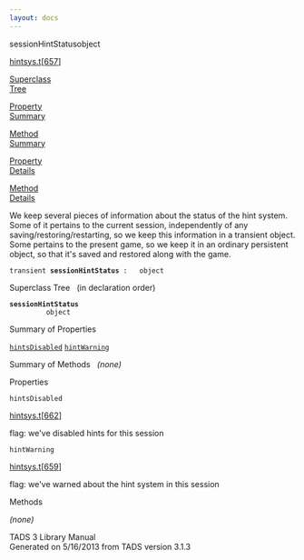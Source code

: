 ```yaml
---
layout: docs
---
```

<span class="title">sessionHintStatus</span><span class="type">object</span>

[hintsys.t](../file/hintsys.t.html)\[[657](../source/hintsys.t.html#657)\]

[Superclass  
Tree](#_SuperClassTree_)

[Property  
Summary](#_PropSummary_)

[Method  
Summary](#_MethodSummary_)

[Property  
Details](#_Properties_)

[Method  
Details](#_Methods_)



We keep several pieces of information about the status of the hint
system. Some of it pertains to the current session, independently of any
saving/restoring/restarting, so we keep this information in a transient
object. Some pertains to the present game, so we keep it in an ordinary
persistent object, so that it's saved and restored along with the game.

`transient `**`sessionHintStatus`**` :   object`



<span id="_SuperClassTree_"></span>



<span class="hdln">Superclass Tree</span>   (in declaration order)



**`sessionHintStatus`**  
`         object`  
<span id="_PropSummary_"></span>



<span class="hdln">Summary of Properties</span>  



[`hintsDisabled`](#hintsDisabled) [`hintWarning`](#hintWarning)

<span id="_MethodSummary_"></span>



<span class="hdln">Summary of Methods</span>  
*(none)* <span id="_Properties_"></span>



<span class="hdln">Properties</span>  



<span id="hintsDisabled"></span>

`hintsDisabled`

[hintsys.t](../file/hintsys.t.html)\[[662](../source/hintsys.t.html#662)\]



flag: we've disabled hints for this session



<span id="hintWarning"></span>

`hintWarning`

[hintsys.t](../file/hintsys.t.html)\[[659](../source/hintsys.t.html#659)\]



flag: we've warned about the hint system in this session



<span id="_Methods_"></span>



<span class="hdln">Methods</span>  



*(none)*



TADS 3 Library Manual  
Generated on 5/16/2013 from TADS version 3.1.3


